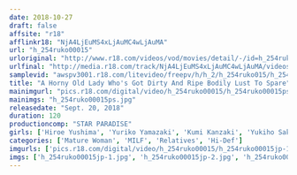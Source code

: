 ```yaml
---
date: 2018-10-27
draft: false
affsite: "r18"
afflinkr18: "NjA4LjEuMS4xLjAuMC4wLjAuMA"
url: "h_254ruko00015"
urloriginal: "http://www.r18.com/videos/vod/movies/detail/-/id=h_254ruko00015"
urlfinal: "http://media.r18.com/track/NjA4LjEuMS4xLjAuMC4wLjAuMA/videos/vod/movies/detail/-/id=h_254ruko00015"
samplevid: "awspv3001.r18.com/litevideo/freepv/h/h_2/h_254ruko015/h_254ruko015_dmb_w.mp4"
title: "A Horny Old Lady Who's Got Dirty And Ripe Bodily Lust To Spare"
mainimgurl: "pics.r18.com/digital/video/h_254ruko00015/h_254ruko00015ps.jpg"
mainimgs: "h_254ruko00015ps.jpg"
releasedate: "Sept. 20, 2018"
duration: 120
productioncomp: "STAR PARADISE"
girls: ['Hiroe Yushima', 'Yuriko Yamazaki', 'Kumi Kanzaki', 'Yukiho Sakura', 'Manami Tsuchiya']
categories: ['Mature Woman', 'MILF', 'Relatives', 'Hi-Def']
imgurls: ['pics.r18.com/digital/video/h_254ruko00015/h_254ruko00015jp-1.jpg', 'pics.r18.com/digital/video/h_254ruko00015/h_254ruko00015jp-2.jpg', 'pics.r18.com/digital/video/h_254ruko00015/h_254ruko00015jp-3.jpg', 'pics.r18.com/digital/video/h_254ruko00015/h_254ruko00015jp-4.jpg', 'pics.r18.com/digital/video/h_254ruko00015/h_254ruko00015jp-5.jpg', 'pics.r18.com/digital/video/h_254ruko00015/h_254ruko00015jp-6.jpg', 'pics.r18.com/digital/video/h_254ruko00015/h_254ruko00015jp-7.jpg', 'pics.r18.com/digital/video/h_254ruko00015/h_254ruko00015jp-8.jpg', 'pics.r18.com/digital/video/h_254ruko00015/h_254ruko00015jp-9.jpg', 'pics.r18.com/digital/video/h_254ruko00015/h_254ruko00015jp-10.jpg', 'pics.r18.com/digital/video/h_254ruko00015/h_254ruko00015jp-11.jpg', 'pics.r18.com/digital/video/h_254ruko00015/h_254ruko00015jp-12.jpg', 'pics.r18.com/digital/video/h_254ruko00015/h_254ruko00015jp-13.jpg', 'pics.r18.com/digital/video/h_254ruko00015/h_254ruko00015jp-14.jpg', 'pics.r18.com/digital/video/h_254ruko00015/h_254ruko00015jp-15.jpg', 'pics.r18.com/digital/video/h_254ruko00015/h_254ruko00015jp-16.jpg', 'pics.r18.com/digital/video/h_254ruko00015/h_254ruko00015jp-17.jpg', 'pics.r18.com/digital/video/h_254ruko00015/h_254ruko00015jp-18.jpg', 'pics.r18.com/digital/video/h_254ruko00015/h_254ruko00015jp-19.jpg', 'pics.r18.com/digital/video/h_254ruko00015/h_254ruko00015jp-20.jpg']
imgs: ['h_254ruko00015jp-1.jpg', 'h_254ruko00015jp-2.jpg', 'h_254ruko00015jp-3.jpg', 'h_254ruko00015jp-4.jpg', 'h_254ruko00015jp-5.jpg', 'h_254ruko00015jp-6.jpg', 'h_254ruko00015jp-7.jpg', 'h_254ruko00015jp-8.jpg', 'h_254ruko00015jp-9.jpg', 'h_254ruko00015jp-10.jpg', 'h_254ruko00015jp-11.jpg', 'h_254ruko00015jp-12.jpg', 'h_254ruko00015jp-13.jpg', 'h_254ruko00015jp-14.jpg', 'h_254ruko00015jp-15.jpg', 'h_254ruko00015jp-16.jpg', 'h_254ruko00015jp-17.jpg', 'h_254ruko00015jp-18.jpg', 'h_254ruko00015jp-19.jpg', 'h_254ruko00015jp-20.jpg']
---
```

